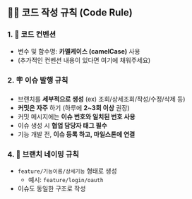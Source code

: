## 🧑‍💻 코드 작성 규칙 (Code Rule)

### 1. 🎯 코드 컨벤션
* 변수 및 함수명: **카멜케이스 (camelCase)** 사용
* (추가적인 컨벤션 내용이 있다면 여기에 채워주세요)

### 2. 🪧 이슈 발행 규칙
* 브랜치를 **세부적으로 생성** (ex) 조회/상세조회/작성/수정/삭제 등)
* **커밋은 자주** 하기 (하루에 **2\~3회 이상** 권장)
* 커밋 메시지에는 **이슈 번호와 일치된 번호 사용**
* 이슈 생성 시 **협업 담당자 태그 필수**
* 기능 개발 전, **이슈 등록 하고, 마일스톤에 연결**

### 4. 🌿 브랜치 네이밍 규칙
* `feature/기능이름/상세기능` 형태로 생성
  * 예시: `feature/login/oauth`
* 이슈도 동일한 구조로 작성
